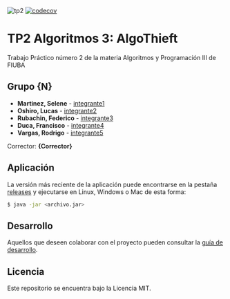 ![tp2](https://github.com/SeleneMartinez/Algo3_AlgoThieft/actions/workflows/build.yml/badge.svg) [![codecov](https://codecov.io/gh/SeleneMartinez/Algo3_AlgoThieft/branch/master/graph/badge.svg)](https://codecov.io/gh/SeleneMartinez/Algo3_AlgoThieft)

# TP2 Algoritmos 3: AlgoThieft 

Trabajo Práctico número 2 de la materia Algoritmos y Programación III de FIUBA

## Grupo {N}

* **Martinez, Selene** - [integrante1](https://github.com/SeleneMartinez)
* **Oshiro, Lucas** - [integrante2](https://github.com/LucasOshiro1)
* **Rubachin, Federico** - [integrante3](https://github.com/federubachin)
* **Duca, Francisco** - [integrante4](https://github.com/franciscoduc4)
* **Vargas, Rodrigo** - [integrante5](https://github.com/Scuero)

Corrector: **{Corrector}**

## Aplicación

La versión más reciente de la aplicación puede encontrarse en la pestaña [releases](https://github.com/SeleneMartinez/Algo3_AlgoThieft/releases/latest) y ejecutarse en Linux, Windows o Mac de esta forma:

```bash
$ java -jar <archivo.jar>
```

## Desarrollo

Aquellos que deseen colaborar con el proyecto pueden consultar la [guía de desarrollo](./docs/Desarrollo.md).

## Licencia

Este repositorio se encuentra bajo la Licencia MIT.
